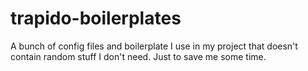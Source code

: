 # trapido-boilerplates
A bunch of config files and boilerplate I use in my project that doesn't contain random stuff I don't need. Just to save me some time.
